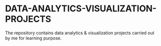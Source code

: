 # DATA-ANALYTICS-VISUALIZATION-PROJECTS
The repository contains data analytics & visualization projects carried out by me for learning purpose.

